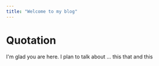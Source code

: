 ```yaml
---
title: "Welcome to my blog"
---
```

<h1> Quotation </h1>
I'm glad you are here. I plan to talk about ...
this that and this
